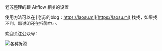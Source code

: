 老苏整理的跟 Airflow 相关的设置

使用方法可以在 [老苏的blog：https://laosu.ml](https://laosu.ml)  找找，如果找不到，那说明还在折腾中~~

欢迎关注公众号：

![各种折腾](https://laosu.ml/uploads/wechat-qcode.jpg)
